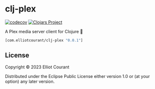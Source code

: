 # clj-plex

[![codecov](https://codecov.io/gh/elliotcourant/clj-plex/branch/master/graph/badge.svg)](https://codecov.io/gh/elliotcourant/clj-plex)
[![Clojars Project](https://img.shields.io/clojars/v/com.elliotcourant/clj-plex.svg)](https://clojars.org/com.elliotcourant/clj-plex)

A Plex media server client for Clojure :tada:

```clj
[com.elliotcourant/clj-plex "0.0.1"]
```

## License

Copyright © 2023 Elliot Courant

Distributed under the Eclipse Public License either version 1.0 or (at
your option) any later version.
